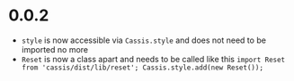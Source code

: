 # 0.0.2

- `style` is now accessible via `Cassis.style` and does not need to be imported no more
- `Reset` is now a class apart and needs to be called like this `import Reset from 'cassis/dist/lib/reset'; Cassis.style.add(new Reset());`
